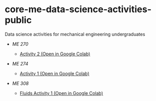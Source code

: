 # core-me-data-science-activities-public
Data science activities for mechanical engineering undergraduates

+ *ME 270*
    - [Activity 2 (Open in Google Colab)](https://colab.research.google.com/github/ebilionis/core-me-data-science-activities-public/blob/master/me270/Statics_02.ipynb)


+ *ME 274*
    - [Activity 1 (Open in Google Colab)](https://colab.research.google.com/github/ebilionis/core-me-data-science-activities-public/blob/master/me274/activity_01.ipynb)

+ *ME 308*
    - [Fluids Activity 1 (Open in Google Colab)](https://colab.research.google.com/github/ebilionis/core-me-data-science-activities-public/blob/master/me308/Fluids_01.ipynb)
